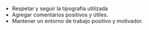 - Respetar y seguir la tipografia utilizada
- Agregar comentarios positivos y útiles.
- Mantener un entorno de trabajo positivo y motivador.

